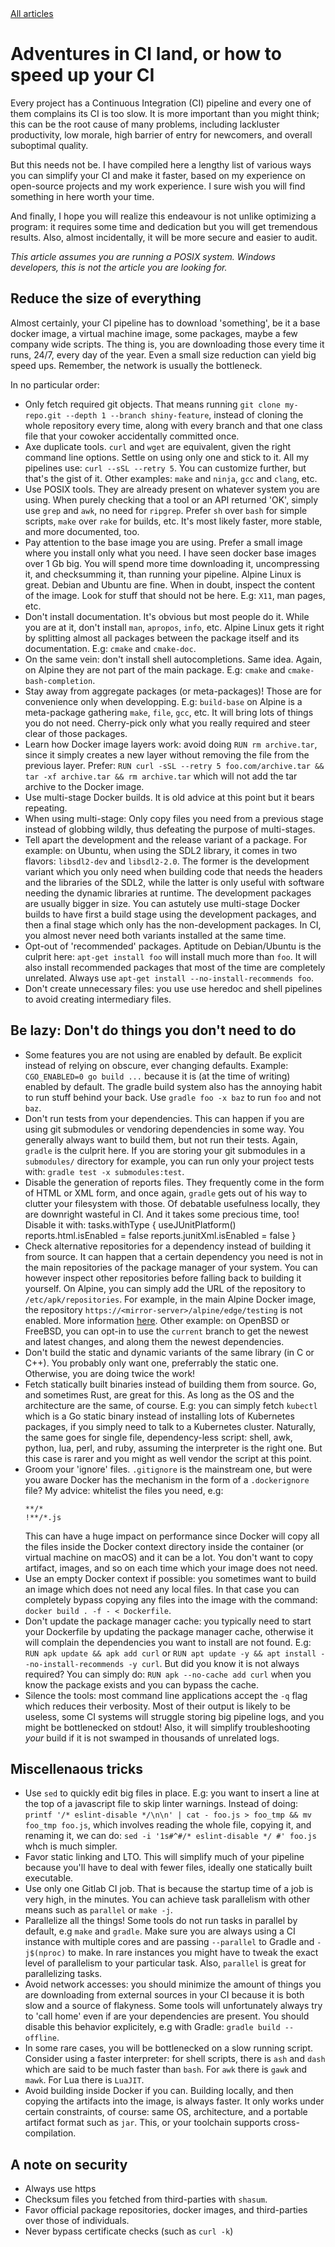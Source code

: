 <link rel="stylesheet" type="text/css" href="main.css">
<a href="/blog">All articles</a>

# Adventures in CI land, or how to speed up your CI

Every project has a Continuous Integration (CI) pipeline and every one of them complains its CI is too slow. It is more important than you might think; this can be the root cause of many problems, including lackluster productivity, low morale, high barrier of entry for newcomers, and overall suboptimal quality.

But this needs not be. I have compiled here a lengthy list of various ways you can simplify your CI and make it faster, based on my experience on open-source projects and my work experience. I sure wish you will find something in here worth your time.

And finally, I hope you will realize this endeavour is not unlike optimizing a program: it requires some time and dedication but you will get tremendous results. Also, almost incidentally, it will be more secure and easier to audit.

*This article assumes you are running a POSIX system. Windows developers, this is not the article you are looking for.*

## Reduce the size of everything

Almost certainly, your CI pipeline has to download 'something', be it a base docker image, a virtual machine image, some packages, maybe a few company wide scripts. The thing is, you are downloading those every time it runs, 24/7, every day of the year. Even a small size reduction can yield big speed ups. Remember, the network is usually the bottleneck. 

In no particular order: 

- Only fetch required git objects. That means running `git clone my-repo.git --depth 1 --branch shiny-feature`, instead of cloning the whole repository every time, along with every branch and that one class file that your cowoker accidentally committed once.
- Axe duplicate tools. `curl` and `wget` are equivalent, given the right command line options. Settle on using only one and stick to it. All my pipelines use: `curl --sSL --retry 5`. You can customize further, but that's the gist of it. Other examples: `make` and `ninja`, `gcc` and `clang`, etc.
- Use POSIX tools. They are already present on whatever system you are using. When purely checking that a tool or an API returned 'OK', simply use `grep` and `awk`, no need for `ripgrep`. Prefer `sh` over `bash` for simple scripts, `make` over `rake` for builds, etc. It's most likely faster, more stable, and more documented, too. 
- Pay attention to the base image you are using. Prefer a small image where you install only what you need. I have seen docker base images over 1 Gb big. You will spend more time downloading it, uncompressing it, and checksumming it, than running your pipeline. Alpine Linux is great. Debian and Ubuntu are fine. When in doubt, inspect the content of the image. Look for stuff that should not be here. E.g: `X11`, man pages, etc.
- Don't install documentation. It's obvious but most people do it. While you are at it, don't install `man`, `apropos`, `info`, etc. Alpine Linux gets it right by splitting almost all packages between the package itself and its documentation. E.g: `cmake` and `cmake-doc`.
- On the same vein: don't install shell autocompletions. Same idea. Again, on Alpine they are not part of the main package. E.g: `cmake` and `cmake-bash-completion`.
- Stay away from aggregate packages (or meta-packages)! Those are for convenience only when developping. E.g: `build-base` on Alpine is a meta-package gathering `make`, `file`, `gcc`, etc. It will bring lots of things you do not need. Cherry-pick only what you really required and steer clear of those packages.
- Learn how Docker image layers work: avoid doing `RUN rm archive.tar`, since it simply creates a new layer without removing the file from the previous layer. Prefer: `RUN curl -sSL --retry 5 foo.com/archive.tar && tar -xf archive.tar && rm archive.tar` which will not add the tar archive to the Docker image.
- Use multi-stage Docker builds. It is old advice at this point but it bears repeating.
- When using multi-stage: Only copy files you need from a previous stage instead of globbing wildly, thus defeating the purpose of multi-stages.
- Tell apart the development and the release variant of a package. For example: on Ubuntu, when using the SDL2 library, it comes in two flavors: `libsdl2-dev` and `libsdl2-2.0`. The former is the development variant which you only need when building code that needs the headers and the libraries of the SDL2, while the latter is only useful with software needing the dynamic libraries at runtime. The development packages are usually bigger in size. You can astutely use multi-stage Docker builds to have first a build stage using the development packages, and then a final stage which only has the non-development packages. In CI, you almost never need both variants installed at the same time.
- Opt-out of 'recommended' packages. Aptitude on Debian/Ubuntu is the culprit here: `apt-get install foo` will install much more than `foo`. It will also install recommended packages that most of the time are completely unrelated. Always use `apt-get install --no-install-recommends foo`.
- Don't create unnecessary files: you use use heredoc and shell pipelines to avoid creating intermediary files.


## Be lazy: Don't do things you don't need to do

- Some features you are not using are enabled by default. Be explicit instead of relying on obscure, ever changing defaults. Example: `CGO_ENABLED=0 go build ...` because it is (at the time of writing) enabled by default. The gradle build system also has the annoying habit to run stuff behind your back. Use `gradle foo -x baz` to run `foo` and not `baz`.
- Don't run tests from your dependencies. This can happen if you are using git submodules or vendoring dependencies in some way. You generally always want to build them, but not run their tests. Again, `gradle` is the culprit here. If you are storing your git submodules in a `submodules/` directory for example, you can run only your project tests with: `gradle test -x submodules:test`.
- Disable the generation of reports files. They frequently come in the form of HTML or XML form, and once again, `gradle` gets out of his way to clutter your filesystem with those. Of debatable usefulness locally, they are downright wasteful in CI. And it takes some precious time, too! Disable it with: 
     tasks.withType<Test> {
         useJUnitPlatform()
         reports.html.isEnabled = false
         reports.junitXml.isEnabled = false
     }
- Check alternative repositories for a dependency instead of building it from source. It can happen that a certain dependency you need is not in the main repositories of the package manager of your system. You can however inspect other repositories before falling back to building it yourself. On Alpine, you can simply add the URL of the repository to `/etc/apk/repositories`. For example, in the main Alpine Docker image, the repository `https://<mirror-server>/alpine/edge/testing` is not enabled. More information [here](https://wiki.alpinelinux.org/wiki/Enable_Community_Repository). Other example: on OpenBSD or FreeBSD, you can opt-in to use the `current` branch to get the newest and latest changes, and along them the newest dependencies.
- Don't build the static and dynamic variants of the same library (in C or C++). You probably only want one, preferrably the static one. Otherwise, you are doing twice the work!
- Fetch statically built binaries instead of building them from source. Go, and sometimes Rust, are great for this. As long as the OS and the architecture are the same, of course. E.g: you can simply fetch `kubectl` which is a Go static binary instead of installing lots of Kubernetes packages, if you simply need to talk to a Kubernetes cluster. Naturally, the same goes for single file, dependency-less script: shell, awk, python, lua, perl, and ruby, assuming the interpreter is the right one. But this case is rarer and you might as well vendor the script at this point.
- Groom your 'ignore' files. `.gitignore` is the mainstream one, but were you aware Docker has the mechanism in the form of a `.dockerignore` file? My advice: whitelist the files you need, e.g:
    ```
    **/*
    !**/*.js
    ```
  This can have a huge impact on performance since Docker will copy all the files inside the Docker context directory inside the container (or virtual machine on macOS) and it can be a lot. You don't want to copy artifact, images, and so on each time which your image does not need.
- Use an empty Docker context if possible: you sometimes want to build an image which does not need any local files. In that case you can completely bypass copying any files into the image with the command: `docker build . -f - < Dockerfile`.
- Don't update the package manager cache: you typically need to start your Dockerfile by updating the package manager cache, otherwise it will complain the dependencies you want to install are not found. E.g: `RUN apk update && apk add curl` or `RUN apt update -y && apt install --no-install-recommends -y curl`. But did you know it is not always required? You can simply do: `RUN apk --no-cache add curl` when you know the package exists and you can bypass the cache.
- Silence the tools: most command line applications accept the `-q` flag which reduces their verbosity. Most of their output is likely to be useless, some CI systems will struggle storing big pipeline logs, and you might be bottlenecked on stdout! Also, it will simplify troubleshooting *your* build if it is not swamped in thousands of unrelated logs.


## Miscellenaous tricks

- Use `sed` to quickly edit big files in place. E.g: you want to insert a line at the top of a javascript file to skip linter warnings. Instead of doing: `printf '/* eslint-disable */\n\n' | cat - foo.js > foo_tmp && mv foo_tmp foo.js`, which involves reading the whole file, copying it, and renaming it, we can do: `sed -i '1s#^#/* eslint-disable */ #' foo.js` whch is much simpler.
- Favor static linking and LTO. This will simplify much of your pipeline because you'll have to deal with fewer files, ideally one statically built executable.
- Use only one Gitlab CI job. That is because the startup time of a job is very high, in the minutes. You can achieve task parallelism with other means such as `parallel` or `make -j`.
- Parallelize all the things! Some tools do not run tasks in parallel by default, e.g `make` and `gradle`. Make sure you are always using a CI instance with multiple cores and are passing `--parallel` to Gradle and `-j$(nproc)` to make. In rare instances you might have to tweak the exact level of parallelism to your particular task. Also, `parallel` is great for parallelizing tasks.
- Avoid network accesses: you should minimize the amount of things you are downloading from external sources in your CI because it is both slow and a source of flakyness. Some tools will unfortunately always try to 'call home' even if are your dependencies are present. You should disable this behavior explicitely, e.g with Gradle: `gradle build --offline`.
- In some rare cases, you will be bottlenecked on a slow running script. Consider using a faster interpreter: for shell scripts, there is `ash` and `dash` which are said to be much faster than `bash`. For `awk` there is `gawk` and `mawk`. For Lua there is `LuaJIT`.
- Avoid building inside Docker if you can. Building locally, and then copying the artifacts into the image, is always faster. It only works under certain constraints, of course: same OS, architecture, and a portable artifact format such as `jar`. This, or your toolchain supports cross-compilation.

## A note on security

- Always use https
- Checksum files you fetched from third-parties with `shasum`.
- Favor official package repositories, docker images, and third-parties over those of individuals.
- Never bypass certificate checks (such as `curl -k`)
